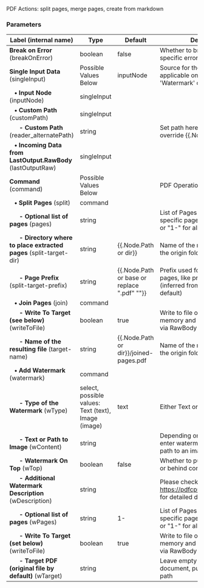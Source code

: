 
 PDF Actions: split pages, merge pages, create from markdown

### Parameters
|Label (internal name)|Type|Default|Description|
|---|---|---|---|
|**Break on Error** (breakOnError)|boolean|false|Whether to break or ignore PDF-specific errors|
|**Single Input Data** (singleInput)|Possible Values Below|inputNode|Source for the PDF raw data, applicable only for 'Split' and 'Watermark' commands|
|**&nbsp;&nbsp;&nbsp;&bull; Input Node** (inputNode)|singleInput|<no value>||
|**&nbsp;&nbsp;&nbsp;&bull; Custom Path** (customPath)|singleInput|<no value>||
|**&nbsp;&nbsp;&nbsp;&nbsp;&nbsp;&nbsp;- Custom Path** (reader_alternatePath)|string|<no value>|Set path here if you want to override {{.Node.Path}}|
|**&nbsp;&nbsp;&nbsp;&bull; Incoming Data from LastOutput.RawBody** (lastOutputRaw)|singleInput|<no value>||
|**Command** (command)|Possible Values Below||PDF Operation to apply|
|**&nbsp;&nbsp;&nbsp;&bull; Split Pages** (split)|command|<no value>||
|**&nbsp;&nbsp;&nbsp;&nbsp;&nbsp;&nbsp;- Optional list of pages** (pages)|string|<no value>|List of Pages - "1 2 4" for specific pages,  "1-4" for range, or "1-" for all|
|**&nbsp;&nbsp;&nbsp;&nbsp;&nbsp;&nbsp;- Directory where to place extracted pages** (split-target-dir)|string|{{.Node.Path  or  dir}}|Name of the resulting file, inside the origin folder|
|**&nbsp;&nbsp;&nbsp;&nbsp;&nbsp;&nbsp;- Page Prefix** (split-target-prefix)|string|{{.Node.Path  or  base  or  replace ".pdf" ""}}|Prefix used for naming extracted pages, like prefix-{number}.pdf (inferred from the filename by default)|
|**&nbsp;&nbsp;&nbsp;&bull; Join Pages** (join)|command|<no value>||
|**&nbsp;&nbsp;&nbsp;&nbsp;&nbsp;&nbsp;- Write To Target (see below)** (writeToFile)|boolean|true|Write to file or just keep data in-memory and pass to next action via RawBody|
|**&nbsp;&nbsp;&nbsp;&nbsp;&nbsp;&nbsp;- Name of the resulting file** (target-name)|string|{{.Node.Path  or  dir}}/joined-pages.pdf|Name of the resulting file, inside the origin folder|
|**&nbsp;&nbsp;&nbsp;&bull; Add Watermark** (watermark)|command|<no value>||
|**&nbsp;&nbsp;&nbsp;&nbsp;&nbsp;&nbsp;- Type of the Watermark** (wType)|select, possible values: Text (text),<br/>Image (image)|text|Either Text or Image|
|**&nbsp;&nbsp;&nbsp;&nbsp;&nbsp;&nbsp;- Text or Path to Image** (wContent)|string||Depending on the 'Type' chosen enter watermark text or a full path to an image here|
|**&nbsp;&nbsp;&nbsp;&nbsp;&nbsp;&nbsp;- Watermark On Top** (wTop)|boolean|false|Whether to put watermark on top or behind content|
|**&nbsp;&nbsp;&nbsp;&nbsp;&nbsp;&nbsp;- Additional Watermark Description** (wDescription)|string||Please check https://pdfcpu.io/core/watermark for detailed description flags|
|**&nbsp;&nbsp;&nbsp;&nbsp;&nbsp;&nbsp;- Optional list of pages** (wPages)|string|1-|List of Pages - "1 2 4" for specific pages,  "1-4" for range, or "1-" for all|
|**&nbsp;&nbsp;&nbsp;&nbsp;&nbsp;&nbsp;- Write To Target (set below)** (writeToFile)|boolean|true|Write to file or just keep data in-memory and pass to next action via RawBody|
|**&nbsp;&nbsp;&nbsp;&nbsp;&nbsp;&nbsp;- Target PDF (original file by default)** (wTarget)|string||Leave empty to override original document, put an alternative path|





